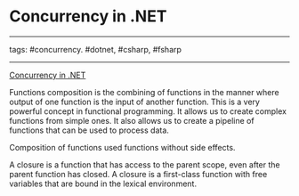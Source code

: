 # Concurrency in .NET

---

tags: #concurrency. #dotnet, #csharp, #fsharp

---

[Concurrency in .NET](https://www.manning.com/books/concurrency-in-dot-net)

Functions composition is the combining of functions in the manner where output of one function is the input of another function. This is a very powerful concept in functional programming. It allows us to create complex functions from simple ones. It also allows us to create a pipeline of functions that can be used to process data.

Composition of functions used functions without side effects.

A closure is a function that has access to the parent scope, even after the parent function has closed.
A closure is a first-class function with free variables that are bound in the lexical environment.

